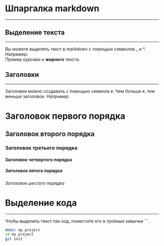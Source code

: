 # Шпаргалка markdown  
---


## Выделение текста  
---

Вы можете выделять текст в markdown с помощью символов _ и *. Например:  
Пример *курсива* и **жирного** текста.  


## Заголовки  
---
Заголовки можно создавать с помощью символа `#`. Чем больше `#`, тем меньше заголовок. Например:  
# Заголовок первого порядка  
## Заголовок второго порядка  
### Заголовок третьего порядка  
#### Заголовок четвертого порядка  
##### Заголовок пятого порядка   
###### Заголовок шестого порядка  

# Выделение кода
---
Чтобы выделить текст пак код, поместите его в тройные кавычки ```.  
```Bash
mkdir my_project
cd my_project
git init
```
